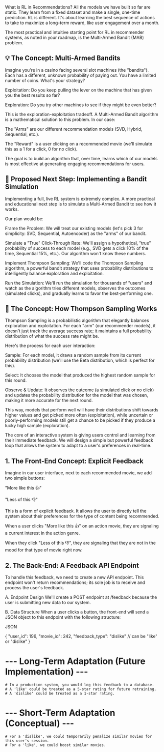 What is RL in Recommendations?
All the models we have built so far are static. They learn from a fixed dataset and make a single, one-time prediction. RL is different. It's about learning the best sequence of actions to take to maximize a long-term reward, like user engagement over a month.

The most practical and intuitive starting point for RL in recommender systems, as noted in your roadmap, is the Multi-Armed Bandit (MAB) problem.

## 💡 The Concept: Multi-Armed Bandits
Imagine you're in a casino facing several slot machines (the "bandits"). Each has a different, unknown probability of paying out. You have a limited number of coins. What's your strategy?

Exploitation: Do you keep pulling the lever on the machine that has given you the best results so far?

Exploration: Do you try other machines to see if they might be even better?

This is the exploration-exploitation tradeoff. A Multi-Armed Bandit algorithm is a mathematical solution to this problem. In our case:

The "Arms" are our different recommendation models (SVD, Hybrid, Sequential, etc.).

The "Reward" is a user clicking on a recommended movie (we'll simulate this as a 1 for a click, 0 for no click).

The goal is to build an algorithm that, over time, learns which of our models is most effective at generating engaging recommendations for users.

## 🚀 Proposed Next Step: Implementing a Bandit Simulation
Implementing a full, live RL system is extremely complex. A more practical and educational next step is to simulate a Multi-Armed Bandit to see how it works.

Our plan would be:

Frame the Problem: We will treat our existing models (let's pick 3 for simplicity: SVD, Sequential, Autoencoder) as the "arms" of our bandit.

Simulate a "True" Click-Through Rate: We'll assign a hypothetical, "true" probability of success to each model (e.g., SVD gets a click 10% of the time, Sequential 15%, etc.). Our algorithm won't know these numbers.

Implement Thompson Sampling: We'll code the Thompson Sampling algorithm, a powerful bandit strategy that uses probability distributions to intelligently balance exploration and exploitation.

Run the Simulation: We'll run the simulation for thousands of "users" and watch as the algorithm tries different models, observes the outcomes (simulated clicks), and gradually learns to favor the best-performing one.


## 🧠 The Concept: How Thompson Sampling Works
Thompson Sampling is a probabilistic algorithm that elegantly balances exploration and exploitation. For each "arm" (our recommender models), it doesn't just track the average success rate; it maintains a full probability distribution of what the success rate might be.

Here's the process for each user interaction:

Sample: For each model, it draws a random sample from its current probability distribution (we'll use the Beta distribution, which is perfect for this).

Select: It chooses the model that produced the highest random sample for this round.

Observe & Update: It observes the outcome (a simulated click or no click) and updates the probability distribution for the model that was chosen, making it more accurate for the next round.

This way, models that perform well will have their distributions shift towards higher values and get picked more often (exploitation), while uncertain or poorly-performing models still get a chance to be picked if they produce a lucky high sample (exploration).




The core of an interactive system is giving users control and learning from their immediate feedback. We will design a simple but powerful feedback loop that allows the system to adapt to a user's preferences in real-time.

## 1. The Front-End Concept: Explicit Feedback
Imagine in our user interface, next to each recommended movie, we add two simple buttons:

"More like this 👍"

"Less of this 👎"

This is a form of explicit feedback. It allows the user to directly tell the system about their preferences for the type of content being recommended.

When a user clicks "More like this 👍" on an action movie, they are signaling a current interest in the action genre.

When they click "Less of this 👎", they are signaling that they are not in the mood for that type of movie right now.

## 2. The Back-End: A Feedback API Endpoint
To handle this feedback, we need to create a new API endpoint. This endpoint won't return recommendations; its sole job is to receive and process the user's feedback.

A. Endpoint Design
We'll create a POST endpoint at /feedback because the user is submitting new data to our system.

B. Data Structure
When a user clicks a button, the front-end will send a JSON object to this endpoint with the following structure:

JSON

{
    "user_id": 196,
    "movie_id": 242,
    "feedback_type": "dislike" // can be "like" or "dislike"
}



# --- Long-Term Adaptation (Future Implementation) ---
    # In a production system, you would log this feedback to a database.
    # A 'like' could be treated as a 5-star rating for future retraining.
    # A 'dislike' could be treated as a 1-star rating.


 # --- Short-Term Adaptation (Conceptual) ---
    # For a 'dislike', we could temporarily penalize similar movies for this user's session.
    # For a 'like', we could boost similar movies.